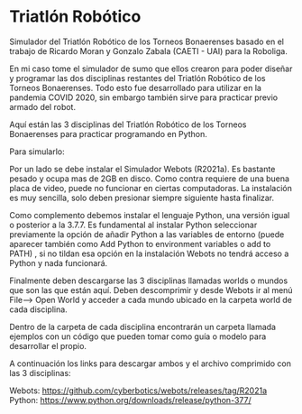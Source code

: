 # Triatlón Robótico
Simulador del Triatlón Robótico de los Torneos Bonaerenses basado en el trabajo de Ricardo Moran y Gonzalo Zabala (CAETI - UAI) para la Roboliga.

En mi caso tome el simulador de sumo que ellos crearon para poder diseñar y programar las dos disciplinas restantes del Triatlón Robótico de los Torneos Bonaerenses. Todo esto fue desarrollado para utilizar en la pandemia COVID 2020, sin embargo también sirve para practicar previo armado del robot.

Aquí están las 3 disciplinas del Triatlón Robótico de los Torneos Bonaerenses para practicar programando en Python.

Para simularlo:

Por un lado se debe instalar el Simulador Webots (R2021a). Es bastante pesado y ocupa mas de 2GB en disco. Como contra requiere de una buena placa de video, puede no funcionar en ciertas computadoras. La instalación es muy sencilla, solo deben presionar siempre siguiente hasta finalizar.

Como complemento debemos instalar el lenguaje Python, una versión igual o posterior a la 3.7.7. Es fundamental al instalar Python seleccionar previamente la opción de añadir Python a las variables de entorno (puede aparecer también como Add Python to environment variables o add to PATH) , si no tildan esa opción en la instalación Webots no tendrá acceso a Python y nada funcionará.

Finalmente deben descargarse las 3 disciplinas llamadas worlds o mundos que son las que están aquí. Deben descomprimir y desde Webots ir al menú File--> Open World  y acceder a cada mundo ubicado en la carpeta world de cada disciplina.

Dentro de la carpeta de cada disciplina encontrarán un carpeta llamada ejemplos con un código que pueden tomar como guía o modelo para desarrollar el propio. 

A continuación los links para descargar ambos y el archivo comprimido con las 3 disciplinas:

Webots: https://github.com/cyberbotics/webots/releases/tag/R2021a
Python: https://www.python.org/downloads/release/python-377/

